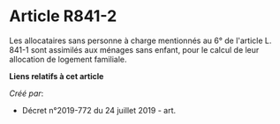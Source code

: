 # Article R841-2

Les allocataires sans personne à charge mentionnés au 6° de l'article L. 841-1 sont assimilés aux ménages sans enfant, pour
le calcul de leur allocation de logement familiale.

**Liens relatifs à cet article**

_Créé par_:

  - Décret n°2019-772 du 24 juillet 2019 - art.
